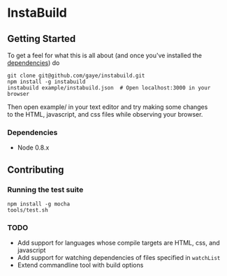 
# InstaBuild

## Getting Started

To get a feel for what this is all about (and once you've installed the  
[dependencies](#dependencies)) do  

    git clone git@github.com/gaye/instabuild.git
    npm install -g instabuild
    instabuild example/instabuild.json  # Open localhost:3000 in your browser

Then open example/ in your text editor and try making some changes  
to the HTML, javascript, and css files while observing your browser.

### Dependencies

+ Node 0.8.x

## Contributing

### Running the test suite

    npm install -g mocha
    tools/test.sh

### TODO

+ Add support for languages whose compile targets are HTML, css, and javascript
+ Add support for watching dependencies of files specified in `watchList`
+ Extend commandline tool with build options
